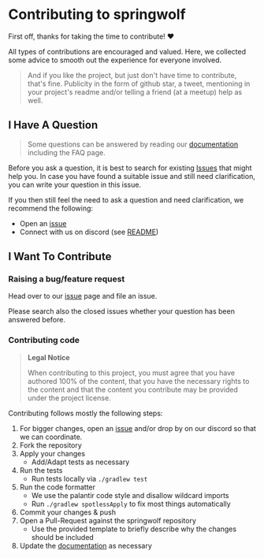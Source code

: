 # Contributing to springwolf

First off, thanks for taking the time to contribute! ❤️

All types of contributions are encouraged and valued.
Here, we collected some advice to smooth out the experience for everyone involved.

> And if you like the project, but just don't have time to contribute, that's fine. Publicity in the form of github star, a tweet, mentioning in your project's readme and/or telling a friend (at a meetup) help as well.

## I Have A Question

> Some questions can be answered by reading our [documentation](https://www.springwolf.dev/docs/faq) including the FAQ page.

Before you ask a question, it is best to search for existing [Issues](https://github.com/springwolf/springwolf-core/issues) that might help you.
In case you have found a suitable issue and still need clarification, you can write your question in this issue.

If you then still feel the need to ask a question and need clarification, we recommend the following:
- Open an [issue](https://github.com/springwolf/springwolf-core/issues)
- Connect with us on discord (see [README](README.md))

## I Want To Contribute
### Raising a bug/feature request

Head over to our [issue](https://github.com/springwolf/springwolf-core/issues?q=is%3Aissue) page and file an issue.

Please search also the closed issues whether your question has been answered before.

### Contributing code
> **Legal Notice**
> 
> When contributing to this project, you must agree that you have authored 100% of the content, that you have the necessary rights to the content and that the content you contribute may be provided under the project license.

Contributing follows mostly the following steps:

1. For bigger changes, open an [issue](https://github.com/springwolf/springwolf-core/issues) and/or drop by on our discord so that we can coordinate.
2. Fork the repository
3. Apply your changes
   - Add/Adapt tests as necessary
4. Run the tests
   - Run tests locally via `./gradlew test`
5. Run the code formatter
   - We use the palantir code style and disallow wildcard imports
   - Run `./gradlew spotlessApply` to fix most things automatically
6. Commit your changes & push
7. Open a Pull-Request against the springwolf repository
   - Use the provided template to briefly describe why the changes should be included
8. Update the [documentation](https://github.com/springwolf/springwolf.github.io) as necessary

